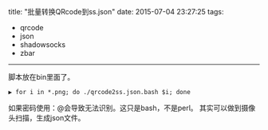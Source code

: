 title: "批量转换QRcode到ss.json"
date: 2015-07-04 23:27:25
tags:
- qrcode
- json
- shadowsocks
- zbar
---
脚本放在bin里面了。
```
▶ for i in *.png; do ./qrcode2ss.json.bash $i; done
```
如果密码使用：@会导致无法识别。这只是bash，不是perl。
其实可以做到摄像头扫描，生成json文件。
